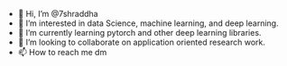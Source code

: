 - 👋 Hi, I’m @7shraddha
- 👀 I’m interested in data Science, machine learning, and deep learning. 
- 🌱 I’m currently learning pytorch and other deep learning libraries.  
- 💞️ I’m looking to collaborate on application oriented research work. 
- 📫 How to reach me dm 

<!---
7shraddha/7shraddha is a ✨ special ✨ repository because its `README.md` (this file) appears on your GitHub profile.
You can click the Preview link to take a look at your changes.
--->
